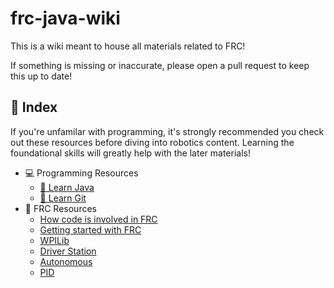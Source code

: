 # frc-java-wiki

This is a wiki meant to house all materials related to FRC!

If something is missing or inaccurate, please open a pull request to keep this up to date!

## 🚀 Index

If you're unfamilar with programming, it's strongly recommended you check out these resources before diving into robotics content. Learning the foundational skills will greatly help with the later materials!

* 💻 Programming Resources
    * [📖 Learn Java](./docs/learn-java.md)
    * [🌲 Learn Git](./docs/learn-git.md)
* 🤖 FRC Resources
    * [How code is involved in FRC](./docs/code-process.md)
    * [Getting started with FRC](./docs/getting-started.md)
    * [WPILib](./docs/wpilib.md)
    * [Driver Station](./docs/wpilib.md)
    * [Autonomous](./docs/autonomous.md)
    * [PID](./docs/pid.md)
